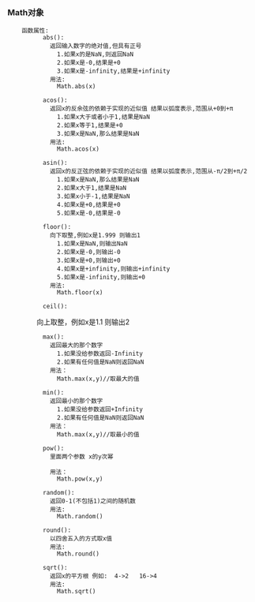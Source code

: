 ### Math对象
        函数属性:
              abs():
                返回输入数字的绝对值,但具有正号
                  1.如果x的是NaN,则返回NaN
                  2.如果x是-0,结果是+0
                  3.如果x是-infinity,结果是+infinity
                用法:
                  Math.abs(x)

              acos():
                返回x的反余弦的依赖于实现的近似值 结果以弧度表示,范围从+0到+π
                  1.如果x大于或者小于1,结果是NaN
                  2.如果x等于1,结果是+0
                  3.如果x是NaN,那么结果是NaN
                用法:
                  Math.acos(x)

              asin():
                返回x的反正弦的依赖于实现的近似值 结果以弧度表示,范围从-π/2到+π/2
                  1.如果x是NaN,那么结果是NaN
                  2.如果x大于1,结果是NaN
                  3.如果x小于-1,结果是NaN
                  4.如果x是+0,结果是+0
                  5.如果x是-0,结果是-0

              floor():
                向下取整,例如x是1.999 则输出1
                  1.如果x是NaN,则输出NaN
                  2.如果x是-0,则输出-0
                  3.如果x是+0,则输出+0
                  4.如果x是+infinity,则输出+infinity
                  5.如果x是-infinity,则输出+0
                用法:
                  Math.floor(x)
                  
              ceil():
                向上取整，例如x是1.1 则输出2
                        
              max():
                返回最大的那个数字
                  1.如果没给参数返回-Infinity
                  2.如果有任何值是NaN则返回NaN
                用法：
                  Math.max(x,y)//取最大的值

              min():
                返回最小的那个数字
                  1.如果没给参数返回+Infinity
                  2.如果有任何值是NaN则返回NaN
                用法：
                  Math.max(x,y)//取最小的值

              pow():
                里面两个参数 x的y次幂

                用法：
                  Math.pow(x,y)

              random():
                返回0-1(不包括1)之间的随机数
                用法:
                  Math.random()

              round():
                以四舍五入的方式取x值
                用法:
                  Math.round()

              sqrt():
                返回x的平方根 例如:  4->2   16->4
                用法:
                  Math.sqrt()

              
